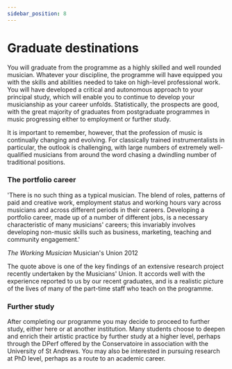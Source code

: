 ```yaml
---
sidebar_position: 8
---
```


# Graduate destinations

You will graduate from the programme as a highly skilled and well rounded musician. Whatever your discipline, the programme will have equipped you with the skills and abilities needed to take on high-level professional work. You will have developed a critical and autonomous approach to your principal study, which will enable you to continue to develop your musicianship as your career unfolds. Statistically, the prospects are good, with the great majority of graduates from postgraduate programmes in music progressing either to employment or further study.

It is important to remember, however, that the profession of music is continually changing and evolving. For classically trained instrumentalists in particular, the outlook is challenging, with large numbers of extremely well-qualified musicians from around the word chasing a dwindling number of traditional positions.

### The portfolio career

'There is no such thing as a typical musician. The blend of roles, patterns of paid and creative work, employment status and working hours vary across musicians and across different periods in their careers. Developing a portfolio career, made up of a number of different jobs, is a necessary characteristic of many musicians' careers; this invariably involves developing non-music skills such as business, marketing, teaching and community engagement.'

_The Working Musician_ Musician's Union 2012

The quote above is one of the key findings of an extensive research project recently undertaken by the Musicians' Union. It accords well with the experience reported to us by our recent graduates, and is a realistic picture of the lives of many of the part-time staff who teach on the programme.

### Further study

After completing our programme you may decide to proceed to further study, either here or at another institution. Many students choose to deepen and enrich their artistic practice by further study at a higher level, perhaps through the DPerf offered by the Conservatoire in association with the University of St Andrews. You may also be interested in pursuing research at PhD level, perhaps as a route to an academic career.
